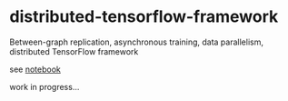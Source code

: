 # distributed-tensorflow-framework
 Between-graph replication, asynchronous training, data parallelism, distributed TensorFlow framework

see [notebook](https://github.com/bujingyi/distributed-tensorflow-framework/blob/master/distributed_tensorflow_framework.ipynb)

work in progress...
